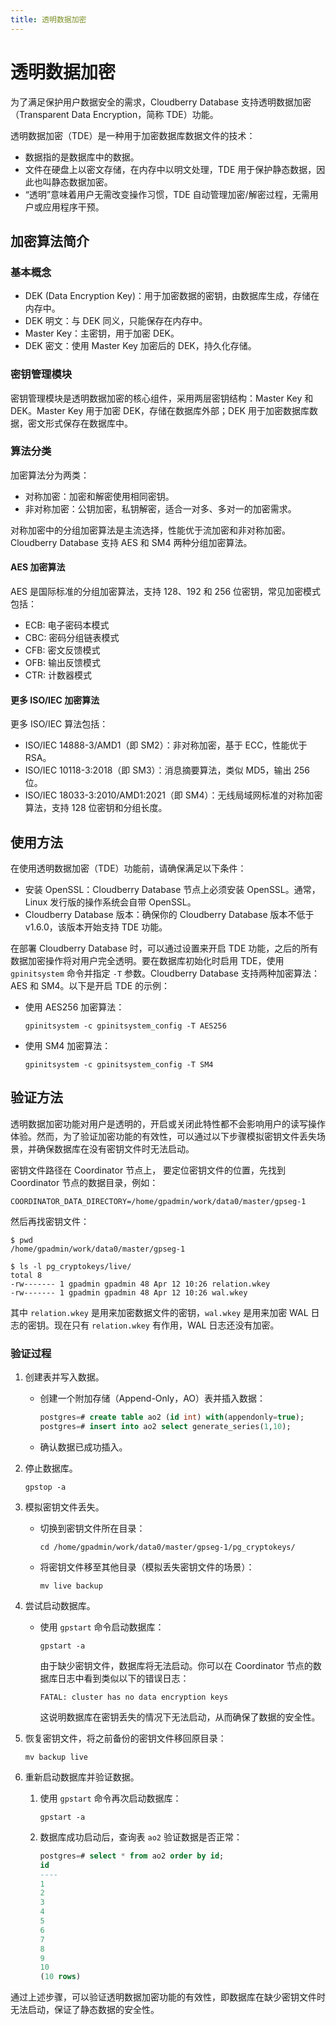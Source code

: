 ```yaml
---
title: 透明数据加密
---
```


# 透明数据加密

为了满足保护用户数据安全的需求，Cloudberry Database 支持透明数据加密（Transparent Data Encryption，简称  TDE）功能。

透明数据加密（TDE）是一种用于加密数据库数据文件的技术：

- 数据指的是数据库中的数据。
- 文件在硬盘上以密文存储，在内存中以明文处理，TDE 用于保护静态数据，因此也叫静态数据加密。
- “透明”意味着用户无需改变操作习惯，TDE 自动管理加密/解密过程，无需用户或应用程序干预。

## 加密算法简介

### 基本概念

- DEK (Data Encryption Key)：用于加密数据的密钥，由数据库生成，存储在内存中。
- DEK 明文：与 DEK 同义，只能保存在内存中。
- Master Key：主密钥，用于加密 DEK。
- DEK 密文：使用 Master Key 加密后的 DEK，持久化存储。

### 密钥管理模块

密钥管理模块是透明数据加密的核心组件，采用两层密钥结构：Master Key 和 DEK。Master Key 用于加密 DEK，存储在数据库外部；DEK 用于加密数据库数据，密文形式保存在数据库中。

### 算法分类

加密算法分为两类：

- 对称加密：加密和解密使用相同密钥。
- 非对称加密：公钥加密，私钥解密，适合一对多、多对一的加密需求。

对称加密中的分组加密算法是主流选择，性能优于流加密和非对称加密。Cloudberry Database 支持 AES 和 SM4 两种分组加密算法。

#### AES 加密算法

AES 是国际标准的分组加密算法，支持 128、192 和 256 位密钥，常见加密模式包括：

- ECB: 电子密码本模式
- CBC: 密码分组链表模式
- CFB: 密文反馈模式
- OFB: 输出反馈模式
- CTR: 计数器模式

#### 更多 ISO/IEC 加密算法

更多 ISO/IEC 算法包括：

- ISO/IEC 14888-3/AMD1（即 SM2）：非对称加密，基于 ECC，性能优于 RSA。
- ISO/IEC 10118-3:2018（即 SM3）：消息摘要算法，类似 MD5，输出 256 位。
- ISO/IEC 18033-3:2010/AMD1:2021（即 SM4）：无线局域网标准的对称加密算法，支持 128 位密钥和分组长度。

## 使用方法

在使用透明数据加密（TDE）功能前，请确保满足以下条件：

- 安装 OpenSSL：Cloudberry Database 节点上必须安装 OpenSSL。通常，Linux 发行版的操作系统会自带 OpenSSL。
- Cloudberry Database 版本：确保你的 Cloudberry Database 版本不低于 v1.6.0，该版本开始支持 TDE 功能。

在部署 Cloudberry Database 时，可以通过设置来开启 TDE 功能，之后的所有数据加密操作将对用户完全透明。要在数据库初始化时启用 TDE，使用 `gpinitsystem` 命令并指定 `-T` 参数。Cloudberry Database 支持两种加密算法：AES 和 SM4。以下是开启 TDE 的示例：

- 使用 AES256 加密算法：

    ```shell
    gpinitsystem -c gpinitsystem_config -T AES256
    ```

- 使用 SM4 加密算法：

    ```shell
    gpinitsystem -c gpinitsystem_config -T SM4
    ```

## 验证方法

透明数据加密功能对用户是透明的，开启或关闭此特性都不会影响用户的读写操作体验。然而，为了验证加密功能的有效性，可以通过以下步骤模拟密钥文件丢失场景，并确保数据库在没有密钥文件时无法启动。

密钥文件路径在 Coordinator 节点上， 要定位密钥文件的位置，先找到 Coordinator 节点的数据目录，例如：

```shell
COORDINATOR_DATA_DIRECTORY=/home/gpadmin/work/data0/master/gpseg-1
```

然后再找密钥文件：

```shell
$ pwd
/home/gpadmin/work/data0/master/gpseg-1

$ ls -l pg_cryptokeys/live/
total 8
-rw------- 1 gpadmin gpadmin 48 Apr 12 10:26 relation.wkey
-rw------- 1 gpadmin gpadmin 48 Apr 12 10:26 wal.wkey
```

其中 `relation.wkey` 是用来加密数据文件的密钥，`wal.wkey` 是用来加密 WAL 日志的密钥。现在只有 `relation.wkey` 有作用，WAL 日志还没有加密。

### 验证过程

1. 创建表并写入数据。

    - 创建一个附加存储（Append-Only，AO）表并插入数据：

        ```sql
        postgres=# create table ao2 (id int) with(appendonly=true);
        postgres=# insert into ao2 select generate_series(1,10);
        ```

    - 确认数据已成功插入。

2. 停止数据库。

    ```shell
    gpstop -a
    ```

3. 模拟密钥文件丢失。

    - 切换到密钥文件所在目录：

        ```shell
        cd /home/gpadmin/work/data0/master/gpseg-1/pg_cryptokeys/
        ```

    - 将密钥文件移至其他目录（模拟丢失密钥文件的场景）：

        ```shell
        mv live backup
        ```

4. 尝试启动数据库。

    - 使用 `gpstart` 命令启动数据库：

        ```shell
        gpstart -a
        ```

        由于缺少密钥文件，数据库将无法启动。你可以在 Coordinator 节点的数据库日志中看到类似以下的错误日志：

        ```shell
        FATAL: cluster has no data encryption keys
        ```

        这说明数据库在密钥丢失的情况下无法启动，从而确保了数据的安全性。

5. 恢复密钥文件，将之前备份的密钥文件移回原目录：

    ```shell
    mv backup live
    ```

6. 重新启动数据库并验证数据。

    1. 使用 `gpstart` 命令再次启动数据库：

        ```shell
        gpstart -a
        ```

    2. 数据库成功启动后，查询表 `ao2` 验证数据是否正常：

        ```sql
        postgres=# select * from ao2 order by id;
        id
        ----
        1
        2
        3
        4
        5
        6
        7
        8
        9
        10
        (10 rows)
        ```

通过上述步骤，可以验证透明数据加密功能的有效性，即数据库在缺少密钥文件时无法启动，保证了静态数据的安全性。
